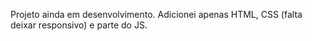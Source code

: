 Projeto ainda em desenvolvimento.
Adicionei apenas HTML, CSS (falta deixar responsivo) e parte do JS. 